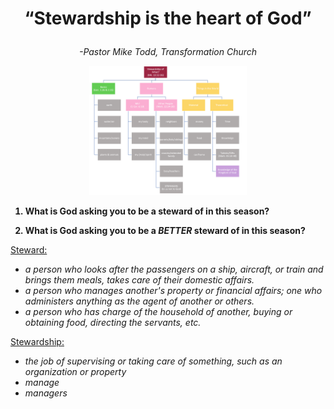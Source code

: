 <body> <h1> <p align="center">
“Stewardship is the heart of God” 
</h1></c> </body>

<body> <i> <p align="center">
-Pastor Mike Todd, Transformation Church
</i> </p> </body>


<p align="center">
<img src="_images/stewardship-tree.PNG" alt="stewardship_treemap" style="width:50%;"/>
</p>

<b>

1.  What is God asking you to be a steward of in this season?

2.  What is God asking you to be a ***BETTER*** steward of in this season? 
</b>

<u>
Steward: </u>
<i>

- a person who looks after the passengers on a ship, aircraft, or train and brings them meals, takes care of their domestic affairs.
- a person who manages another's property or financial affairs; one who administers anything as the agent of another or others.
- a person who has charge of the household of another, buying or obtaining food, directing the servants, etc.
</i>

<u>
Stewardship: </u>

<i>

- the job of supervising or taking care of something, such as an organization or property
- manage
- managers
</i>
